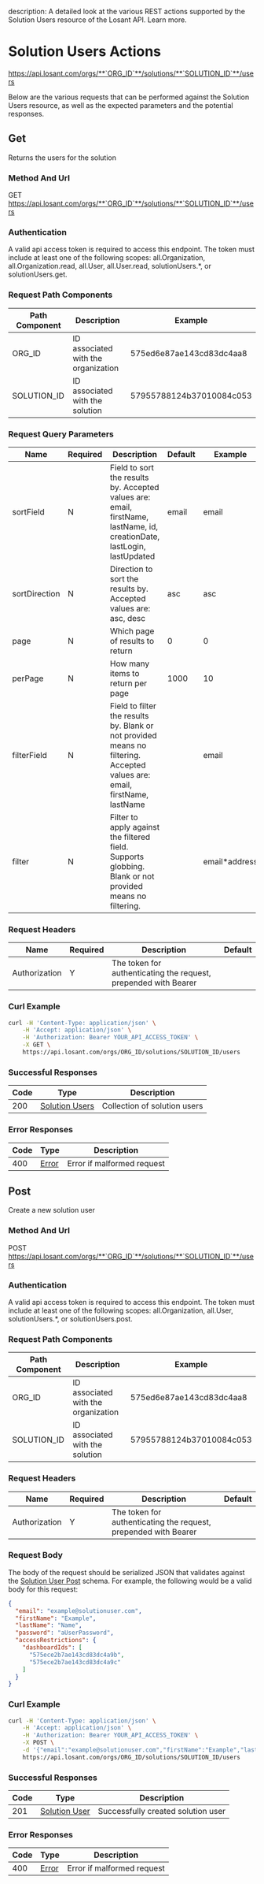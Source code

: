 description: A detailed look at the various REST actions supported by the Solution Users resource of the Losant API. Learn more.

# Solution Users Actions

https://api.losant.com/orgs/**`ORG_ID`**/solutions/**`SOLUTION_ID`**/users

Below are the various requests that can be performed against the
Solution Users resource, as well as the expected
parameters and the potential responses.

## Get

Returns the users for the solution

### Method And Url <a name="get-method-url"></a>

GET https://api.losant.com/orgs/**`ORG_ID`**/solutions/**`SOLUTION_ID`**/users

### Authentication <a name="get-authentication"></a>

A valid api access token is required to access this endpoint. The token must
include at least one of the following scopes:
all.Organization, all.Organization.read, all.User, all.User.read, solutionUsers.*, or solutionUsers.get.

### Request Path Components <a name="get-path-components"></a>

| Path Component | Description | Example |
| -------------- | ----------- | ------- |
| ORG_ID | ID associated with the organization | 575ed6e87ae143cd83dc4aa8 |
| SOLUTION_ID | ID associated with the solution | 57955788124b37010084c053 |

### Request Query Parameters <a name="get-query-params"></a>

| Name | Required | Description | Default | Example |
| ---- | -------- | ----------- | ------- | ------- |
| sortField | N | Field to sort the results by. Accepted values are: email, firstName, lastName, id, creationDate, lastLogin, lastUpdated | email | email |
| sortDirection | N | Direction to sort the results by. Accepted values are: asc, desc | asc | asc |
| page | N | Which page of results to return | 0 | 0 |
| perPage | N | How many items to return per page | 1000 | 10 |
| filterField | N | Field to filter the results by. Blank or not provided means no filtering. Accepted values are: email, firstName, lastName |  | email |
| filter | N | Filter to apply against the filtered field. Supports globbing. Blank or not provided means no filtering. |  | email*address |

### Request Headers <a name="get-headers"></a>

| Name | Required | Description | Default |
| ---- | -------- | ----------- | ------- |
| Authorization | Y | The token for authenticating the request, prepended with Bearer | |

### Curl Example <a name="get-curl-example"></a>

```bash
curl -H 'Content-Type: application/json' \
    -H 'Accept: application/json' \
    -H 'Authorization: Bearer YOUR_API_ACCESS_TOKEN' \
    -X GET \
    https://api.losant.com/orgs/ORG_ID/solutions/SOLUTION_ID/users
```

### Successful Responses <a name="get-successful-responses"></a>

| Code | Type | Description |
| ---- | ---- | ----------- |
| 200 | [Solution Users](schemas.md#solution-users) | Collection of solution users |

### Error Responses <a name="get-error-responses"></a>

| Code | Type | Description |
| ---- | ---- | ----------- |
| 400 | [Error](schemas.md#error) | Error if malformed request |

## Post

Create a new solution user

### Method And Url <a name="post-method-url"></a>

POST https://api.losant.com/orgs/**`ORG_ID`**/solutions/**`SOLUTION_ID`**/users

### Authentication <a name="post-authentication"></a>

A valid api access token is required to access this endpoint. The token must
include at least one of the following scopes:
all.Organization, all.User, solutionUsers.*, or solutionUsers.post.

### Request Path Components <a name="post-path-components"></a>

| Path Component | Description | Example |
| -------------- | ----------- | ------- |
| ORG_ID | ID associated with the organization | 575ed6e87ae143cd83dc4aa8 |
| SOLUTION_ID | ID associated with the solution | 57955788124b37010084c053 |

### Request Headers <a name="post-headers"></a>

| Name | Required | Description | Default |
| ---- | -------- | ----------- | ------- |
| Authorization | Y | The token for authenticating the request, prepended with Bearer | |

### Request Body <a name="post-body"></a>

The body of the request should be serialized JSON that validates against
the [Solution User Post](schemas.md#solution-user-post) schema. For example, the following would be a
valid body for this request:

```json
{
  "email": "example@solutionuser.com",
  "firstName": "Example",
  "lastName": "Name",
  "password": "aUserPassword",
  "accessRestrictions": {
    "dashboardIds": [
      "575ece2b7ae143cd83dc4a9b",
      "575ece2b7ae143cd83dc4a9c"
    ]
  }
}
```

### Curl Example <a name="post-curl-example"></a>

```bash
curl -H 'Content-Type: application/json' \
    -H 'Accept: application/json' \
    -H 'Authorization: Bearer YOUR_API_ACCESS_TOKEN' \
    -X POST \
    -d '{"email":"example@solutionuser.com","firstName":"Example","lastName":"Name","password":"aUserPassword","accessRestrictions":{"dashboardIds":["575ece2b7ae143cd83dc4a9b","575ece2b7ae143cd83dc4a9c"]}}' \
    https://api.losant.com/orgs/ORG_ID/solutions/SOLUTION_ID/users
```

### Successful Responses <a name="post-successful-responses"></a>

| Code | Type | Description |
| ---- | ---- | ----------- |
| 201 | [Solution User](schemas.md#solution-user) | Successfully created solution user |

### Error Responses <a name="post-error-responses"></a>

| Code | Type | Description |
| ---- | ---- | ----------- |
| 400 | [Error](schemas.md#error) | Error if malformed request |
